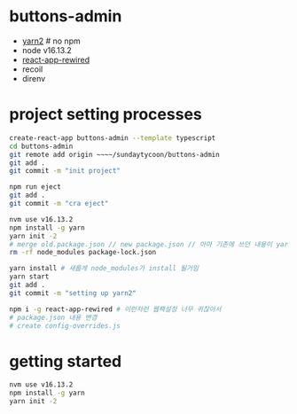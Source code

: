 # buttons-admin

- [yarn2](https://yarnpkg.com/getting-started/install) # no npm
- node v16.13.2
- [react-app-rewired](https://github.com/timarney/react-app-rewired)
- recoil
- direnv



# project setting processes

``` bash
create-react-app buttons-admin --template typescript
cd buttons-admin
git remote add origin ~~~~/sundaytycoon/buttons-admin 
git add .
git commit -m "init project"

npm run eject
git add .
git commit -m "cra eject"

nvm use v16.13.2
npm install -g yarn
yarn init -2
# merge old.package.json // new package.json // 아마 기존에 쓰던 내용이 yarn init-2 하자 마자 바로 사라져있을거라 git 기록으로 복구해서 쓸만한건 복구하세용.
rm -rf node_modules package-lock.json

yarn install # 새롭게 node_modules가 install 될거임
yarn start
git add .
git commit -m "setting up yarn2"

npm i -g react-app-rewired # 이런저런 웹팩설정 너무 귀찮아서 
# package.json 내용 변경
# create config-overrides.js
```

# getting started

``` bash
nvm use v16.13.2
npm install -g yarn
yarn init -2



```

